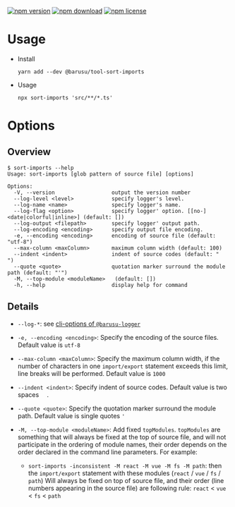 [![npm version](https://img.shields.io/npm/v/@barusu/tool-sort-imports.svg)](https://www.npmjs.com/package/@barusu/tool-sort-imports)
[![npm download](https://img.shields.io/npm/dm/@barusu/tool-sort-imports.svg)](https://www.npmjs.com/package/@barusu/tool-sort-imports)
[![npm license](https://img.shields.io/npm/l/@barusu/tool-sort-imports.svg)](https://www.npmjs.com/package/@barusu/tool-sort-imports)


# Usage

  * Install
    ```shell
    yarn add --dev @barusu/tool-sort-imports
    ```

  * Usage
    ```shell
    npx sort-imports 'src/**/*.ts'
    ```

# Options

## Overview

  ```shell
  $ sort-imports --help
  Usage: sort-imports [glob pattern of source file] [options]

  Options:
    -V, --version                  output the version number
    --log-level <level>            specify logger's level.
    --log-name <name>              specify logger's name.
    --log-flag <option>            specify logger' option. [[no-]<date|colorful|inline>] (default: [])
    --log-output <filepath>        specify logger' output path.
    --log-encoding <encoding>      specify output file encoding.
    -e, --encoding <encoding>      encoding of source file (default: "utf-8")
    --max-column <maxColumn>       maximum column width (default: 100)
    --indent <indent>              indent of source codes (default: "  ")
    --quote <quote>                quotation marker surround the module path (default: "'")
    -M, --top-module <moduleName>   (default: [])
    -h, --help                     display help for command
  ```


## Details
  * `--log-*`: see [cli-options of `@barusu-logger`](https://www.npmjs.com/package/@barusu/chalk-logger#cli-options)

  * `-e, --encoding <encoding>`: Specify the encoding of the source files. Default value is `utf-8`

  * `--max-column <maxColumn>`: Specify the maximum column width, if the number of characters in one `import/export` statement exceeds this limit, line breaks will be performed. Default value is `1000`

  * `--indent <indent>`: Specify indent of source codes. Default value is two spaces `  `.

  * `--quote <quote>`: Specify the quotation marker surround the module path. Default value is single quotes `'`

  * `-M, --top-module <moduleName>`: Add fixed `topModules`. `topModules` are something that will always be fixed at the top of source file, and will not participate in the ordering of module names, their order depends on the order declared in the command line parameters. For example:
    - `sort-imports -inconsistent -M react -M vue -M fs -M path`: then the `import/export` statement with these modules (`react` / `vue` / `fs` / `path`) Will always be fixed on top of source file, and their order (line numbers appearing in the source file) are following rule: `react` < `vue` < `fs` < `path`
